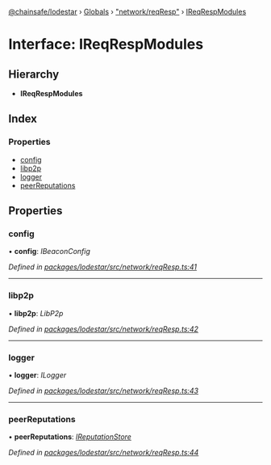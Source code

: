 [@chainsafe/lodestar](../README.md) › [Globals](../globals.md) › ["network/reqResp"](../modules/_network_reqresp_.md) › [IReqRespModules](_network_reqresp_.ireqrespmodules.md)

# Interface: IReqRespModules

## Hierarchy

* **IReqRespModules**

## Index

### Properties

* [config](_network_reqresp_.ireqrespmodules.md#config)
* [libp2p](_network_reqresp_.ireqrespmodules.md#libp2p)
* [logger](_network_reqresp_.ireqrespmodules.md#logger)
* [peerReputations](_network_reqresp_.ireqrespmodules.md#peerreputations)

## Properties

###  config

• **config**: *IBeaconConfig*

*Defined in [packages/lodestar/src/network/reqResp.ts:41](https://github.com/ChainSafe/lodestar/blob/439c48cac/packages/lodestar/src/network/reqResp.ts#L41)*

___

###  libp2p

• **libp2p**: *LibP2p*

*Defined in [packages/lodestar/src/network/reqResp.ts:42](https://github.com/ChainSafe/lodestar/blob/439c48cac/packages/lodestar/src/network/reqResp.ts#L42)*

___

###  logger

• **logger**: *ILogger*

*Defined in [packages/lodestar/src/network/reqResp.ts:43](https://github.com/ChainSafe/lodestar/blob/439c48cac/packages/lodestar/src/network/reqResp.ts#L43)*

___

###  peerReputations

• **peerReputations**: *[IReputationStore](_sync_ireputation_.ireputationstore.md)*

*Defined in [packages/lodestar/src/network/reqResp.ts:44](https://github.com/ChainSafe/lodestar/blob/439c48cac/packages/lodestar/src/network/reqResp.ts#L44)*

